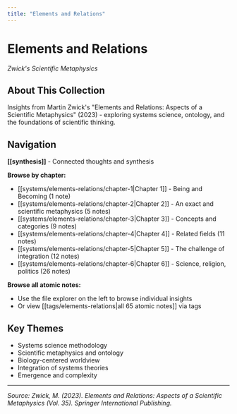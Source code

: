 ```yaml
---
title: "Elements and Relations"
---
```


# Elements and Relations
*Zwick's Scientific Metaphysics*

## About This Collection

Insights from Martin Zwick's "Elements and Relations: Aspects of a Scientific Metaphysics" (2023) - exploring systems science, ontology, and the foundations of scientific thinking.

## Navigation

**[[synthesis]]** - Connected thoughts and synthesis

**Browse by chapter:**
- [[systems/elements-relations/chapter-1|Chapter 1]] - Being and Becoming (1 note)
- [[systems/elements-relations/chapter-2|Chapter 2]] - An exact and scientific metaphysics (5 notes)
- [[systems/elements-relations/chapter-3|Chapter 3]] - Concepts and categories (9 notes)
- [[systems/elements-relations/chapter-4|Chapter 4]] - Related fields (11 notes)
- [[systems/elements-relations/chapter-5|Chapter 5]] - The challenge of integration (12 notes)
- [[systems/elements-relations/chapter-6|Chapter 6]] - Science, religion, politics (26 notes)

**Browse all atomic notes:**
- Use the file explorer on the left to browse individual insights
- Or view [[tags/elements-relations|all 65 atomic notes]] via tags

## Key Themes

- Systems science methodology
- Scientific metaphysics and ontology  
- Biology-centered worldview
- Integration of systems theories
- Emergence and complexity

---

*Source: Zwick, M. (2023). Elements and Relations: Aspects of a Scientific Metaphysics (Vol. 35). Springer International Publishing.* 
